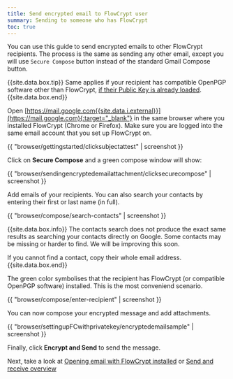 ```yaml
---
title: Send encrypted email to FlowCrypt user
summary: Sending to someone who has FlowCrypt
toc: true
---
```


You can use this guide to send encrypted emails to other FlowCrypt recipients. The process is the same as sending any other email, except you will use `Secure Compose` button instead of the standard Gmail Compose button.

{{site.data.box.tip}}
Same applies if your recipient has compatible OpenPGP software other than FlowCrypt, [if their Public Key is already loaded](send-to-other-pgp-software.html).
{{site.data.box.end}}

Open [https://mail.google.com{{site.data.i.external}}](https://mail.google.com){:target="_blank"} in the same browser where you installed FlowCrypt (Chrome or Firefox). Make sure you are logged into the same email account that you set up FlowCrypt on.

{{ "browser/gettingstarted/clicksubjectattest" | screenshot }}

Click on **Secure Compose** and a green compose window will show:

{{ "browser/sendingencryptedemailattachment/clicksecurecompose" | screenshot }}

Add emails of your recipients. You can also search your contacts by entering their first or last name (in full).

{{ "browser/compose/search-contacts" | screenshot }}

{{site.data.box.info}}
The contacts search does not produce the exact same results as searching your contacts directly on Google. Some contacts may be missing or harder to find. We will be improving this soon.

If you cannot find a contact, copy their whole email address.
{{site.data.box.end}}

The green color symbolises that the recipient has FlowCrypt (or compatible OpenPGP software) installed. This is the most conveniend scenario.

{{ "browser/compose/enter-recipient" | screenshot }}

You can now compose your encrypted message and add attachments.

{{ "browser/settingupFCwithprivatekey/encryptedemailsample" | screenshot }}

Finally, click **Encrypt and Send** to send the message.

Next, take a look at [Opening email with FlowCrypt installed](open-email-with-flowcrypt.html) or [Send and receive overview](index.html)
